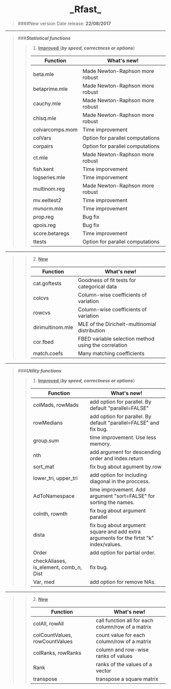 <h1 align="center"> _Rfast_ </h1>

> ####New version 
Date release: **22/08/2017**

***

> ###**_Statistical functions_**  
>
>>1. <u> **Improved** </u>(_**by speed, correctness or options**_) 
>>
>>  |	      Function	    |     What's new!     |
>>  | ------------------	| ------------------- |
>>  |                       |                     |
>>  |  beta.mle             |     Made Newton-Raphson more robust     |
>>  |  betaprime.mle        |     Made Newton-Raphson more robust     |
>>  |  cauchy.mle           |     Made Newton-Raphson more robust     |
>>  |  chisq.mle            |     Made Newton-Raphson more robust     |
>>  |  colvarcomps.mom      |     Time improvement                    |
>>  |  colVars              |     Option for parallel computations    |
>>  |  corpairs             |     Option for parallel computations    |
>>  |  ct.mle               |     Made Newton-Raphson more robust     |
>>  |  fish.kent            |     Time imporvement                    |
>>  |  logseries.mle        |     Time imporvement                    |
>>  |  multinom.reg         |     Made Newton-Raphson more robust     |
>>  |  mv.eeltest2          |     Time improvement                    |
>>  |  mvnorm.mle           |     Time improvement                    |
>>  |  prop.reg             |     Bug fix                             |
>>  |  qpois.reg            |     Bug fix                             |
>>  |  score.betaregs       |     Time improvement                    |
>>  |  ttests               |     Option for parallel computations    |
>
***
>
>>2. <u> **New** </u>
>>
>>  | 	   Function		    |                           What's new!                           |
>>  | ------------------	| --------------------------------------------------------------- |
>>  |  cat.goftests       |     Goodness of fit tests for categorical data                  |
>>  |  colcvs             |     Column-wise coefficients of variation                       |
>>  |  rowcvs             |     Column-wise coefficients of variation                       |
>>  |  dirimultinom.mle   |     MLE of the Dirichelt-multinomial distribution               |
>>  |  cor.fbed           |     FBED variable selection method using the correlation        |
>>  |  match.coefs        |     Many matching coefficients                                  |


***

> ###**_Utility functions_**  
>
>>1. <u> **Improved** </u>(_**by speed, correctness or options**_) 
>>
>>  | 	    Function	      |                What's new!                  |
>>  | --------------------- | ------------------------------------------- |
>>  | colMads, rowMads      | add option for parallel. By default "parallel=FALSE"  |
>>  | rowMedians            | add option for parallel. By default "parallel=FALSE" and fix bug.  |
>>  | group.sum             | time improvement. Use less memory.  |
>>  | nth                   | add argument for descending order and index.return |
>>  | sort_mat              | fix bug about agument by.row |
>>  | lower_tri, upper_tri  | add option for including diagonal in the proccess. |
>>  | AdToNamespace         | time improvement. Add argument "sort=FALSE" for sorting the names. |
>>  | colnth, rownth        | fix bug about argument parallel |
>>  | dista                 | fix bug about argument square and add extra arguments for the firtst "k" index/values. |
>>  | Order                 | add option for partial order. |
>>  | checkAliases, is_element, comb_n, Dist  | fix bug. |
>>  | Var, med              | add option for remove NAs. |
***
>
>>2. <u> **New** </u>
>>
>>  | 	   Function		    |                What's new!                |
>>  | ------------------	| ----------------------------------------- |
>>  | colAll, rowAll                  | call function all for each column/row of a matrix |
>>  | colCountValues, rowCountValues  | count value for each column/row of a matrix |
>>  | colRanks, rowRanks              | column and row-wise ranks of values    |
>>  | Rank                            | ranks of the values of a vector       |
>>  | transpose                       | transpose a square matrix     |

